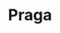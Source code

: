 ---
title: Praga
date: 
draft: false

# descripcion
description : Círculos pasantes

materials: Plata 925

color: Plateado

dimensions: 5,5cm

code: 01-01-0047

type: "Aros"

categories: []

# Images
# first image will be shown in the product page
images:
  # - image: "images/path_to_image"
  # La ubicacion de las imagenes es imagenes/Aros/Aros.Colgantes/01-01-0047-praga
  - image: "./images/aros/colgantes/01-01-0047-circulos-pegados_a.jpeg"
  - image: "./images/aros/colgantes/01-01-0047-circulos-pegados_b.jpeg"
---